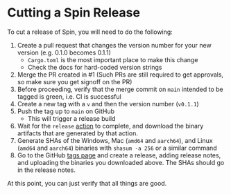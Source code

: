 # Cutting a Spin Release

To cut a release of Spin, you will need to do the following:

1. Create a pull request that changes the version number for your new version (e.g. 0.1.0 becomes 0.1.1)
    - `Cargo.toml` is the most important place to make this change
    - Check the docs for hard-coded version strings
1. Merge the PR created in #1 (Such PRs are still required to get approvals, so make sure you get signoff on the PR)
1. Before proceeding, verify that the merge commit on `main` intended to be tagged is green, i.e. CI is successful
1. Create a new tag with a `v` and then the version number (`v0.1.1`)
1. Push the tag up to `main` on GitHub
    - This will trigger a release build
1. Wait for the `release` [action](https://github.com/fermyon/spin/actions/workflows/release.yaml) to complete, and download the binary artifacts that are generated by that action.
1. Generate SHAs of the Windows, Mac (`amd64` and `aarch64`), and Linux (`amd64` and `aarch64`) binaries with `shasum -a 256` or a similar command
1. Go to the GitHub [tags page](https://github.com/fermyon/spin/releases) and create a release, adding release notes, and uploading the binaries you downloaded above. The SHAs should go in the release notes.

At this point, you can just verify that all things are good.